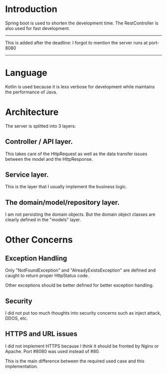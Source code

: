 # Introduction
Spring boot is used to shorten the development time. The RestController
is also used for fast development.

**********************
This is added after the deadline:
I forgot to mention the server runs at port-8080
*********************

# Language
Kotlin is used because it is less verbose for development while maintains the 
performance of Java. 
# Architecture
The server is splitted into 3 layers:
## Controller / API layer. 
This takes care of the HttpRequest as well as the data transfer issues between the model and the HttpResponse.
## Service layer. 
This is the layer that I usually implement the business logic.
## The domain/model/repository layer. 
I am not persisting the domain objects. But the domain object classes are clearly defined in the "models" layer.

# Other Concerns

## Exception Handling
Only "NotFoundException" and "AlreadyExistsException" are defined and caught to return proper HttpStatus code. 

Other exceptions should be better defined for better exception handling.

## Security
I did not put too much thoughts into security concerns such as inject attack, DDOS, etc.

## HTTPS and URL issues
I did not implement HTTPS because I think it should be fronted by Nginx or Apache.
Port #8080 was used instead of #80. 

This is the main difference between the required used case and this implementation.


